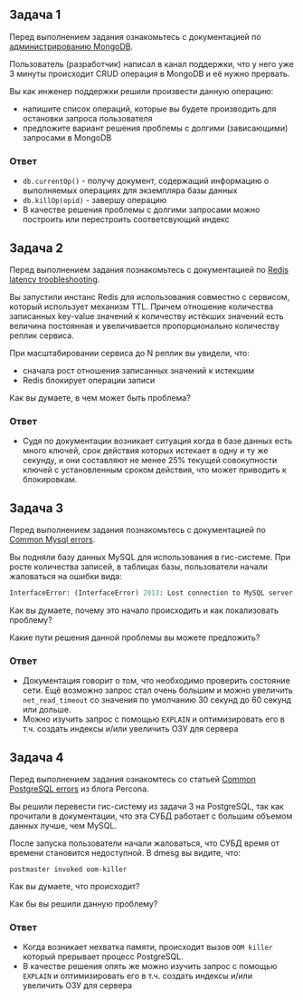 ## Задача 1

Перед выполнением задания ознакомьтесь с документацией по [администрированию MongoDB](https://docs.mongodb.com/manual/administration/).

Пользователь (разработчик) написал в канал поддержки, что у него уже 3 минуты происходит CRUD операция в MongoDB и её 
нужно прервать. 

Вы как инженер поддержки решили произвести данную операцию:
- напишите список операций, которые вы будете производить для остановки запроса пользователя
- предложите вариант решения проблемы с долгими (зависающими) запросами в MongoDB

### Ответ

- `db.currentOp()` - получу документ, содержащий информацию о выполняемых операциях для экземпляра базы данных
- `db.killOp(opid)` - завершу операцию
- В качестве решения проблемы с долгими запросами можно построить или перестроить соответсвующий индекс

## Задача 2

Перед выполнением задания познакомьтесь с документацией по [Redis latency troobleshooting](https://redis.io/topics/latency).

Вы запустили инстанс Redis для использования совместно с сервисом, который использует механизм TTL. 
Причем отношение количества записанных key-value значений к количеству истёкших значений есть величина постоянная и
увеличивается пропорционально количеству реплик сервиса. 

При масштабировании сервиса до N реплик вы увидели, что:
- сначала рост отношения записанных значений к истекшим
- Redis блокирует операции записи

Как вы думаете, в чем может быть проблема?

### Ответ

- Судя по документации возникает ситуация когда в базе данных есть много ключей, срок действия которых истекает в одну и ту же секунду, 
и они составляют не менее 25% текущей совокупности ключей с установленным сроком действия, что может приводить к блокировкам.
 
## Задача 3

Перед выполнением задания познакомьтесь с документацией по [Common Mysql errors](https://dev.mysql.com/doc/refman/8.0/en/common-errors.html).

Вы подняли базу данных MySQL для использования в гис-системе. При росте количества записей, в таблицах базы,
пользователи начали жаловаться на ошибки вида:
```python
InterfaceError: (InterfaceError) 2013: Lost connection to MySQL server during query u'SELECT..... '
```

Как вы думаете, почему это начало происходить и как локализовать проблему?

Какие пути решения данной проблемы вы можете предложить?

### Ответ

- Документация говорит о том, что необходимо проверить состояние сети. Ещё возможно запрос стал очень большим и 
можно увеличить `net_read_timeout` со значения по умолчанию 30 секунд до 60 секунд или дольше.
- Можно изучить запрос с помощью `EXPLAIN` и оптимизировать его в т.ч. создать индексы и/или увеличить ОЗУ для сервера

## Задача 4

Перед выполнением задания ознакомтесь со статьей [Common PostgreSQL errors](https://www.percona.com/blog/2020/06/05/10-common-postgresql-errors/) из блога Percona.

Вы решили перевести гис-систему из задачи 3 на PostgreSQL, так как прочитали в документации, что эта СУБД работает с 
большим объемом данных лучше, чем MySQL.

После запуска пользователи начали жаловаться, что СУБД время от времени становится недоступной. В dmesg вы видите, что:

`postmaster invoked oom-killer`

Как вы думаете, что происходит?

Как бы вы решили данную проблему?

### Ответ

- Когда возникает нехватка памяти, происходит вызов `OOM killer` который прерывает процесс PostgreSQL.
- В качестве решения опять же можно изучить запрос с помощью `EXPLAIN` и оптимизировать его в т.ч. создать 
индексы и/или увеличить ОЗУ для сервера